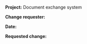**Project:**
Document exchange system

**Change requester:**
<Enter your name>

**Date:**
<Enter todays dane>

**Requested change:**
<Enter what changes you did in this PR>
